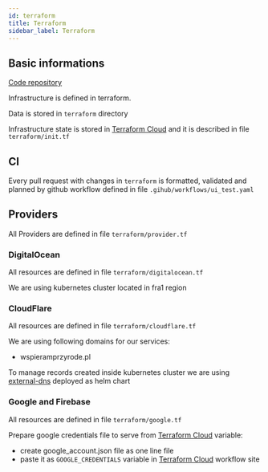 ```yaml
---
id: terraform
title: Terraform
sidebar_label: Terraform
---
```


## Basic informations

[Code repository](https://github.com/wspieramprzyrode/app)

Infrastructure is defined in terraform.

Data is stored in ```terraform``` directory

Infrastructure state is stored in [Terraform Cloud](https://app.terraform.io) and it is described in file ```terraform/init.tf```

## CI

Every pull request with changes in ```terraform``` is formatted, validated and planned by github workflow defined in file ```.gihub/workflows/ui_test.yaml```

## Providers

All Providers are defined in file ```terraform/provider.tf```

### DigitalOcean

All resources are defined in file ```terraform/digitalocean.tf```

We are using kubernetes cluster located in fra1 region

### CloudFlare

All resources are defined in file ```terraform/cloudflare.tf```

We are using following domains for our services:

- wspieramprzyrode.pl

To manage records created inside kubernetes cluster we are using [external-dns](https://github.com/kubernetes-sigs/external-dns) deployed as helm chart

### Google and Firebase

All resources are defined in file ```terraform/google.tf```

Prepare google credentials file to serve from [Terraform Cloud](https://app.terraform.io) variable:

- create google_account.json file as one line file
- paste it as ```GOOGLE_CREDENTIALS``` variable in [Terraform Cloud](https://app.terraform.io) workflow site
